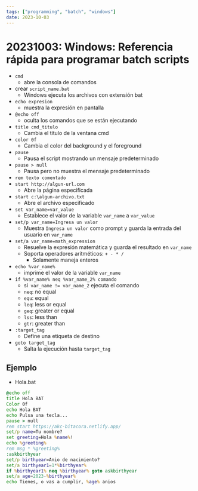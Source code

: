 ```yaml
---
tags: ["programming", "batch", "windows"]
date: 2023-10-03
---
```


# 20231003: Windows: Referencia rápida para programar batch scripts

<TagsLinks />

- `cmd`
	- abre la consola de comandos
- crear `script_name.bat`
	- Windows ejecuta los archivos con extensión bat
- `echo expresion`
	- muestra la expresión en pantalla
- `@echo off`
	- oculta los comandos que se están ejecutando
- `title cmd_titulo`
	- Cambia el título de la ventana cmd
- `color 0f`
	- Cambia el color del background y el foreground
- `pause`
	- Pausa el script mostrando un mensaje predeterminado
- `pause > null`
	- Pausa pero no muestra el mensaje predeterminado
- `rem texto comentado`
- `start http://algun-url.com`
	- Abre la página especificada
- `start c:\algun-archivo.txt`
	- Abre el archivo especificado
- `set var_name=var_value`
	- Establece el valor de la variable `var_name` a `var_value`
- `set/p var_name=Ingresa un valor`
	- Muestra `Ingresa un valor` como prompt y guarda la entrada del usuario en `var_name`
- `set/a var_name=math_expression`
	- Resuelve la expresión matemática y guarda el resultado en `var_name`
	- Soporta operadores aritméticos: `+ - * /`
		- Solamente maneja enteros
- `echo %var_name%`
	- imprime el valor de la variable `var_name`
- `if %var_name% neq %var_name_2% comando`
	- si` var_name != var_name_2` ejecuta el comando
	- `neq`: no equal
	- `equ`: equal
	- `leq`: less or equal
	- `geq`: greater or equal
	- `lss`: less than
	- `gtr`: greater than
- `:target_tag`
	- Define una etiqueta de destino
- `goto target_tag`
	- Salta la ejecución hasta `target_tag`

## Ejemplo

- Hola.bat
```bat
@echo off
title Hola BAT
Color 0f
echo Hola BAT
echo Pulsa una tecla...
pause > null
rem start https://akc-bitacora.netlify.app/
set/p name=Tu nombre? 
set greeting=Hola %name%!
echo %greeting%
rem msg * %greeting%
:askbirthyear
set/p birthyear=Anio de nacimiento? 
set/a birthyear1=1*%birthyear%
if %birthyear1% neq %birthyear% goto askbirthyear
set/a age=2023-%birthyear%
echo Tienes, o vas a cumplir, %age% anios
```